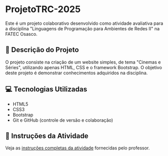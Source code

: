 # ProjetoTRC-2025
 Este é um projeto colaborativo desenvolvido como atividade avaliativa para a disciplina "Linguagens de Programação para Ambientes de Redes II" na FATEC Osasco.

## 🚀 Descrição do Projeto
O projeto consiste na criação de um website simples, de tema "Cinemas e Séries", utilizando apenas HTML, CSS e o framework Bootstrap. 
O objetivo deste projeto é demonstrar conhecimentos adquiridos na disciplina.

## 💻 Tecnologias Utilizadas
- HTML5
- CSS3
- Bootstrap
- Git e GitHub (controle de versão e colaboração)

## 📑 Instruções da Atividade
Veja as [instruções completas da atividade](Projeto_Web-2025.md) fornecidas pelo professor.